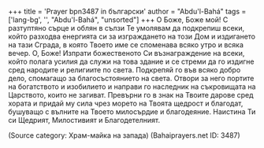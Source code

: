 +++
title = 'Prayer bpn3487 in български'
author = "Abdu'l-Bahá"
tags = ['lang-bg', '', "Abdu'l-Bahá", "unsorted"]
+++
О Боже, Боже мой! С разтуптяно сърце и облян в сълзи Те умолявам да подкрепиш всеки, който разходва енергията си за изграждането на този Дом и издигането на тази Сграда, в която Твоето име се споменава всяко утро и всяка вечер.
О, Боже! Изпрати божественото Си възнаграждение на всеки, който полага усилия да служи на това здание и се стреми да го издигне сред народите и религиите по света. Подкрепяй го във всяко добро дело, спомагащо за благосъстоянието на света. Отвори за него портите на богатството и изобилието и направи го наследник на съкровищата на Царството, които не загиват. Превърни го в знак на Твоите дарове сред хората и придай му сила чрез морето на Твоята щедрост и благодат, бушуващо с вълните на Твоето милосърдие и благодеяние. Наистина Ти си Щедрият, Милостивият и Благодетелният.

(Source category: Храм-майка на запада)
(Bahaiprayers.net ID: 3487)
